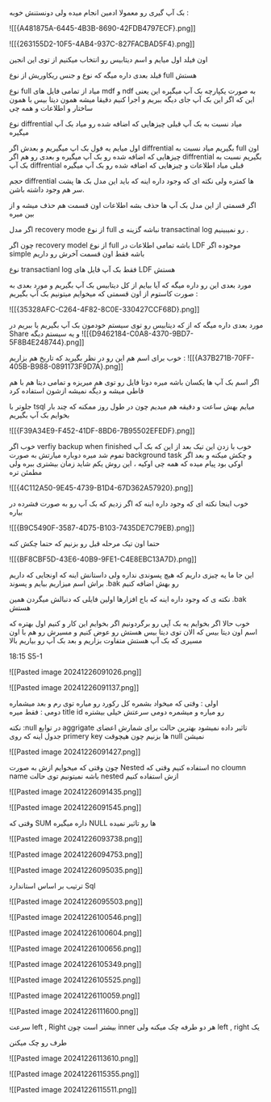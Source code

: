 بک آپ گیری رو معمولا ادمین انجام میده ولی دونستنش خوبه :

![[{A481875A-6445-4B3B-8690-42FDB4797ECF}.png]]

![[{263155D2-10F5-4AB4-937C-827FACBAD5F4}.png]]

اون فیلد اول میایم و اسم دیتابیس رو انتخاب میکنیم از توی این انجین 

فیلد بعدی داره میگه که نوع و جنس ریکاوریش از نوع full هستش 

نوع full میاد از تمامی فایل های mdf و ndf به صورت یکپارچه بک آپ میگیره این یعنی این که اگر این بک آپ جای دیگه ببریم و  اجرا کنیم دقیقا میشه همون دیتا بیس با همون ساختار و اطلاعات و همه چی 

 نوع diffrential میاد نسبت به بک آپ قبلی چیزهایی که اضافه شده رو میاد بک آپ میگیره 

 اول میایم یه فول بک اپ میگیریم و بعدش اگر diffrential بگیریم میاد نسبت به full اون چیزهایی که اضافه شده رو بک آپ میگیره و بعدی رو هم اگر diffrential بگیریم نسبت به بک آپ diffrential قبلی میاد اطلاعات و چیزهایی که اضافه شده رو بک آپ میگیره 

حجم diffrential ها کمتره ولی نکته ای که وجود داره اینه که باید این مدل بک ها پشت سر هم وجود داشته باشن.

اگر قسمتی از این مدل بک آپ ها حذف بشه اطلاعات اون قسمت هم حذف میشه و از بین میره 

اگر مدل recovery mode از نوع full نباشه گزینه ی transactinal log رو نمیبینیم .

چون اگر recovery model از نوع full باشه تمامی اطلاعات در LDF موجوده 
اگر simple باشه فقط اون قسمت آخرش رو داریم 

نوع transactianl log فقط بک آپ فایل های LDF هستش 

مورد بعدی این رو داره میگه که آیا بیایم از کل دیتابیس بک آپ بگیریم   و مورد بعدی به صورت کاستوم از اون قسمتی که میخوایم میتونیم بک آپ بگیریم :

![[{35328AFC-C264-4F82-8C0E-330427CCF68D}.png]]

 مورد بعدی داره میگه که از که دیتابیس رو توی سیستم خودمون بک آپ بگیریم یا ببریم در Share و یه سیستم  دیگه 
![[{D9462184-C0A8-4370-9BD7-5F8B4E248744}.png]]

خوب برای اسم هم این رو در نظر بگیرید که تاریخ هم بزاریم :
![[{A37B271B-70FF-405B-B988-0891173F9D7A}.png]]

اگر اسم بک آپ ها یکسان باشه میره دوتا فایل رو توی هم میریزه و تمامی دیتا هم با هم قاطی میشه و دیگه نمیشه ازشون استفاده کرد  

جلوتر با tsql میایم بهش ساعت و دقیقه هم میدیم چون در طول روز ممکنه که چند بار بخوایم بک آپ بگیریم 

![[{F39A34E9-F452-41DF-8BD6-7B95502EFEDF}.png]]

خوب اگر verfiy backup when finished خوب با زدن این تیک بعد از این که بک آپ تموم شد میره دوباره میارتش به صورت background task و چکش میکنه و بعد اگر اوکی بود پیام میده که همه چی اوکیه ، این روش یکم شاید زمان بیشتری ببره ولی مطمئن تره 

![[{4C112A50-9E45-4739-B1D4-67D362A57920}.png]]

خوب اینجا نکته ای که وجود داره اینه که اگر زدیم که بک آپ رو به صورت فشرده در بیاره 

![[{B9C5490F-3587-4D75-B103-7435DE7C79EB}.png]]

حتما اون تیک مرحله قبل رو بزنیم که حتما چکش کنه 

![[{BF8CBF5D-43E6-40B9-9FE1-C4E8EBC13A7D}.png]]

این جا ما یه چیزی داریم که هیچ پسوندی نداره ولی داستانش اینه که اونجایی که داریم براش اسم میزاریم بیایم و پسوند .bak رو بهش اضافه کنیم  

نکته ی که وجود داره اینه که باج افزارها اولین فایلی که دنبالش میگردن همین .bak هستش 

خوب حالا اگر بخوایم یه بک آپی رو برگردونیم اگر بخوایم این کار و کنیم اول بهتره که اسم اون دیتا بیس که الان توی دیتا بیس هستش رو عوض کنیم و مسیرش رو هم با اون مسیری که بک آپ هستش متفاوت بزاریم و بعد بک آپ رو بیاریم بالا   

 18:15 S5-1


![[Pasted image 20241226091026.png]]

![[Pasted image 20241226091137.png]]

اولی : وقتی که میخواد بشمره کل رکورد رو میاره توی رم و بعد میشماره  
دومی : فقط میره  title id رو میاره و میشمره 
دومی سرعتش خیلی بیشتره 

نکته :null در توابع aggrigate تاثیر داده نمیشود 
بهترین حالت برای شمارش اعضای جدول اینه که روی primery key ها بزنیم چون هیچوقت null نمیشن 

 ![[Pasted image 20241226091427.png]]

چون وقتی که میخوایم ازش به صورت Nested استفاده کنیم وقتی که no cloumn name باشه نمیتونیم توی حالت nested ازش استفاده کنیم 

![[Pasted image 20241226091435.png]]

![[Pasted image 20241226091545.png]]

وقتی که SUM داره میگیره NULL ها رو تاثیر نمیده

![[Pasted image 20241226093738.png]]


![[Pasted image 20241226094753.png]]


![[Pasted image 20241226095035.png]]

ترتیب بر اساس استاندارد Sql 



![[Pasted image 20241226095503.png]]



![[Pasted image 20241226100546.png]]

![[Pasted image 20241226100604.png]]

![[Pasted image 20241226100656.png]]




![[Pasted image 20241226105349.png]]


![[Pasted image 20241226105525.png]]

![[Pasted image 20241226110059.png]]




![[Pasted image 20241226111600.png]]


سرعت left , Right بیشتر است چون inner هر دو طرفه چک میکنه ولی left , right یک 



طرف رو چک میکنن

![[Pasted image 20241226113610.png]]

![[Pasted image 20241226115355.png]]

![[Pasted image 20241226115511.png]]




